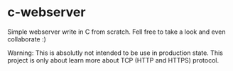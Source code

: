 # c-webserver

Simple webserver write in C from scratch. Fell free to take a look and even collaborate :)

Warning: This is absolutly not intended to be use in production state. This project is only about learn more about TCP (HTTP and HTTPS) protocol.
